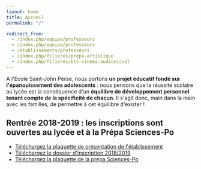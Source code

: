 ```yaml
---
layout: home
title: Accueil
permalink: "/"

redirect_from:
  - /index.php/equipe/professeurs
  - /index.php/equipe/professeurs
  - /etablissements/professeurs
  - /index.php/filieres/prepa-artistique
  - /index.php/filieres/bts-cinema-audiovisuel
---
```


A l'Ecole Saint-John Perse, nous portons **un projet éducatif fondé sur l'épanouissement des adolescents** : nous pensons que la réussite scolaire au lycée est la conséquence d'un **équilibre de développement personnel tenant compte de la spécificité de chacun**. Il s'agit donc, main dans la main avec les familles, de permettre à cet équilibre d'exister !

## Rentrée 2018-2019 : les inscriptions sont ouvertes au lycée et à la Prépa Sciences-Po

* [Téléchargez la plaquette de présentation de l'établissement](https://www.ecoles-sjp.fr/images/plaquette_2018_2019.pdf)
* [Téléchargez le dossier d'inscription 2018/2019](https://www.ecoles-sjp.fr/images/Dossier_dinscription_2018_2019.pdf)
* [Téléchargez la plaquette de la prépa Sciences-Po](https://www.ecoles-sjp.fr/images/plaquette_prepa_sciences-po.pdf)